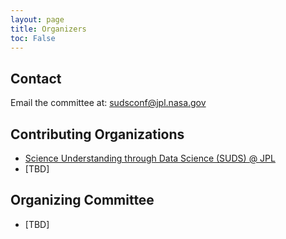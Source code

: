 ```yaml
---
layout: page
title: Organizers
toc: False
---
```


## Contact
Email the committee at: [sudsconf@jpl.nasa.gov](mailto:sudsconf@jpl.nasa.gov)

## Contributing Organizations
- [Science Understanding through Data Science (SUDS) @ JPL](https://www.jpl.nasa.gov/go/suds)
- [TBD]

## Organizing Committee
- [TBD]